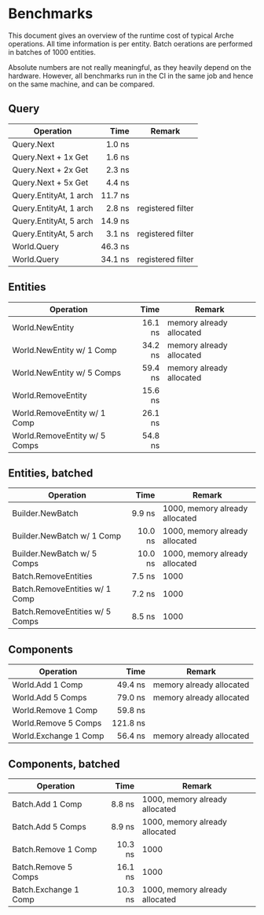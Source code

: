 # Benchmarks

This document gives an overview of the runtime cost of typical Arche operations.
All time information is per entity.
Batch oerations are performed in batches of 1000 entities.

Absolute numbers are not  really meaningful, as they heavily depend on the hardware.
However, all benchmarks run in the CI in the same job and hence on the same machine, and can be compared.

## Query

| Operation                        | Time         | Remark                       |
|----------------------------------|-------------:|------------------------------|
| Query.Next                       |       1.0 ns |                              |
| Query.Next + 1x Get              |       1.6 ns |                              |
| Query.Next + 2x Get              |       2.3 ns |                              |
| Query.Next + 5x Get              |       4.4 ns |                              |
| Query.EntityAt, 1 arch           |      11.7 ns |                              |
| Query.EntityAt, 1 arch           |       2.8 ns | registered filter            |
| Query.EntityAt, 5 arch           |      14.9 ns |                              |
| Query.EntityAt, 5 arch           |       3.1 ns | registered filter            |
| World.Query                      |      46.3 ns |                              |
| World.Query                      |      34.1 ns | registered filter            |

## Entities

| Operation                        | Time         | Remark                       |
|----------------------------------|-------------:|------------------------------|
| World.NewEntity                  |      16.1 ns | memory already allocated     |
| World.NewEntity w/ 1 Comp        |      34.2 ns | memory already allocated     |
| World.NewEntity w/ 5 Comps       |      59.4 ns | memory already allocated     |
| World.RemoveEntity               |      15.6 ns |                              |
| World.RemoveEntity w/ 1 Comp     |      26.1 ns |                              |
| World.RemoveEntity w/ 5 Comps    |      54.8 ns |                              |

## Entities, batched

| Operation                        | Time         | Remark                       |
|----------------------------------|-------------:|------------------------------|
| Builder.NewBatch                 |       9.9 ns | 1000, memory already allocated |
| Builder.NewBatch w/ 1 Comp       |      10.0 ns | 1000, memory already allocated |
| Builder.NewBatch w/ 5 Comps      |      10.0 ns | 1000, memory already allocated |
| Batch.RemoveEntities             |       7.5 ns | 1000                         |
| Batch.RemoveEntities w/ 1 Comp   |       7.2 ns | 1000                         |
| Batch.RemoveEntities w/ 5 Comps  |       8.5 ns | 1000                         |

## Components

| Operation                        | Time         | Remark                       |
|----------------------------------|-------------:|------------------------------|
| World.Add 1 Comp                 |      49.4 ns | memory already allocated     |
| World.Add 5 Comps                |      79.0 ns | memory already allocated     |
| World.Remove 1 Comp              |      59.8 ns |                              |
| World.Remove 5 Comps             |     121.8 ns |                              |
| World.Exchange 1 Comp            |      56.4 ns | memory already allocated     |

## Components, batched

| Operation                        | Time         | Remark                       |
|----------------------------------|-------------:|------------------------------|
| Batch.Add 1 Comp                 |       8.8 ns | 1000, memory already allocated |
| Batch.Add 5 Comps                |       8.9 ns | 1000, memory already allocated |
| Batch.Remove 1 Comp              |      10.3 ns | 1000                         |
| Batch.Remove 5 Comps             |      16.1 ns | 1000                         |
| Batch.Exchange 1 Comp            |      10.3 ns | 1000, memory already allocated |